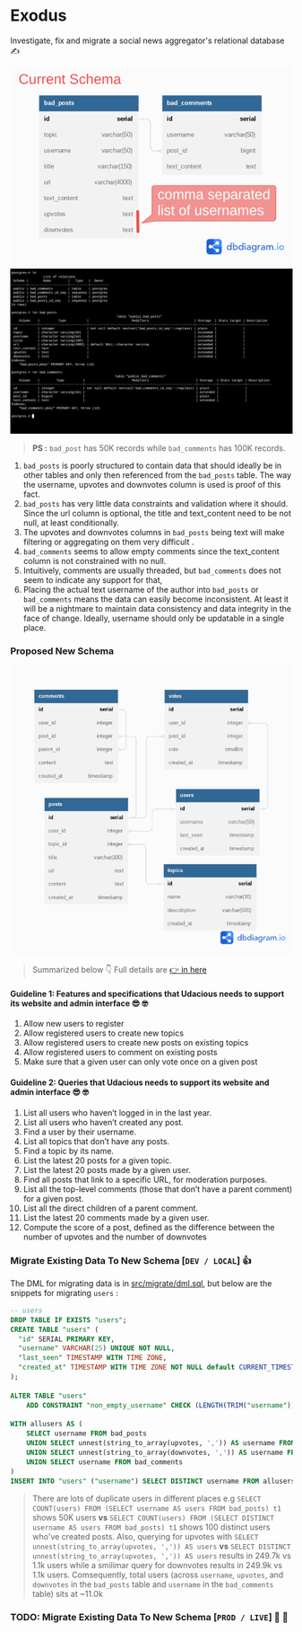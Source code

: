 # Exodus
Investigate, fix and migrate a social news aggregator's relational database :writing_hand:


![ER disgram](./src/existing/udacious-existing-erd-annotated.png)
![DB schema](./src/existing/udacious-existing-schema.png)

> **PS :** `bad_post` has 50K records while `bad_comments` has 100K records. 

1.  `bad_posts` is poorly structured to contain data that should ideally be in other tables and only then referenced from the `bad_posts` table. The way the username, upvotes and downvotes column is used is proof of this fact.
2.  `bad_posts` has very little data constraints and validation where it should.  Since the url column is optional, the title and text_content need to be not null, at least conditionally.
3.  The upvotes and downvotes columns in `bad_posts` being text will make filtering or aggregating on them very difficult .
4.  `bad_comments` seems to allow empty comments since the text_content column is not constrained with no null.
5.  Intuitively, comments are usually threaded, but `bad_comments` does not seem to indicate any support for that,
6.  Placing the actual text username of the author into `bad_posts` or `bad_comments` means the data can easily become inconsistent. At least it will be a nightmare to maintain data consistency and data integrity in the face of change. Ideally, username should only be updatable in a single place.


### Proposed New Schema

![ER disgram](./src/proposed/udacious-proposed-erd.png)

> Summarized below :point_down: Full details are [:point_right: in here](./src/proposed/) 

#### Guideline 1: Features and specifications that Udacious needs to support its website and admin interface :sunglasses: :nerd_face:

1.  Allow new users to register
2.  Allow registered users to create new topics
3.  Allow registered users to create new posts on existing topics
4.  Allow registered users to comment on existing posts
5.  Make sure that a given user can only vote once on a given post


#### Guideline 2: Queries that Udacious needs to support its website and admin interface :sunglasses: :nerd_face:

1.  List all users who haven’t logged in in the last year.
2.  List all users who haven’t created any post.
3.  Find a user by their username.
4.  List all topics that don’t have any posts.
5.  Find a topic by its name.
6.  List the latest 20 posts for a given topic.
7.  List the latest 20 posts made by a given user.
8.  Find all posts that link to a specific URL, for moderation purposes. 
9.  List all the top-level comments (those that don’t have a parent comment) for a given post.
10.  List all the direct children of a parent comment.
11.  List the latest 20 comments made by a given user.
12.  Compute the score of a post, defined as the difference between the number of upvotes and the number of downvotes


### Migrate Existing Data To New Schema [`DEV / LOCAL`] :thumbsup:

The DML for migrating data is in [src/migrate/dml.sql](./src/migrate/dml.sql), but below are the snippets for migrating `users` :

```sql
-- users
DROP TABLE IF EXISTS "users";
CREATE TABLE "users" (
  "id" SERIAL PRIMARY KEY,
  "username" VARCHAR(25) UNIQUE NOT NULL,
  "last_seen" TIMESTAMP WITH TIME ZONE,
  "created_at" TIMESTAMP WITH TIME ZONE NOT NULL default CURRENT_TIMESTAMP
);

ALTER TABLE "users" 
	ADD CONSTRAINT "non_empty_username" CHECK (LENGTH(TRIM("username")) > 0);

WITH allusers AS (
    SELECT username FROM bad_posts
    UNION SELECT unnest(string_to_array(upvotes, ',')) AS username FROM bad_posts
    UNION SELECT unnest(string_to_array(downvotes, ',')) AS username FROM bad_posts
    UNION SELECT username FROM bad_comments
)
INSERT INTO "users" ("username") SELECT DISTINCT username FROM allusers;

```

> There are lots of duplicate users in different places e.g `SELECT COUNT(users) FROM (SELECT username AS users FROM bad_posts) t1` shows 50K users **vs**
`SELECT COUNT(users) FROM (SELECT DISTINCT username AS users FROM bad_posts) t1` shows 100 distinct users who've created posts.
Also, querying for upvotes with `SELECT unnest(string_to_array(upvotes, ',')) AS users` **vs** `SELECT DISTINCT unnest(string_to_array(upvotes, ',')) AS users` results in 249.7k vs 1.1k users while a smilimar query for downvotes results in 249.9k vs 1.1k users. Comsequently, total users (across `username`, `upvotes`, and `downvotes` in the `bad_posts` table and `username` in the `bad_comments` table) sits at ~11.0k


### TODO: Migrate Existing Data To New Schema [`PROD / LIVE`] :crossed_fingers: :muscle:
